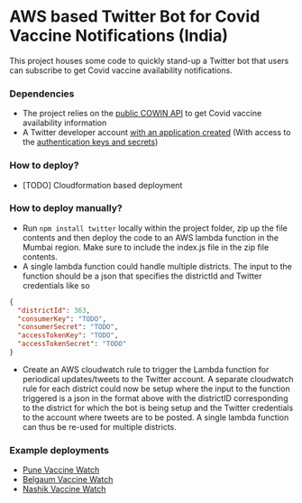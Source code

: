 # AWS based Twitter Bot for Covid Vaccine Notifications (India)

This project houses some code to quickly stand-up a Twitter bot that users can subscribe to get Covid vaccine availability notifications. 

### Dependencies
- The project relies on the [public COWIN API](https://apisetu.gov.in/public/marketplace/api/cowin/cowin-public-v2) to get Covid vaccine availability information
- A Twitter developer account [with an application created](https://developer.twitter.com/en/docs/apps/overview) (With access to the [authentication keys and secrets](https://github.com/snehil/CovidVaccineTwitterBotIndia/blob/main/index.js#L33-L36))

### How to deploy?
- [TODO] Cloudformation based deployment

### How to deploy manually?
- Run `npm install twitter` locally within the project folder, zip up the file contents and then deploy the code to an AWS lambda function in the Mumbai region. Make sure to include the index.js file in the zip file contents. 
- A single lambda function could handle multiple districts. The input to the function should be a json that specifies the districtId and Twitter credentials like so
```json
{
  "districtId": 363,
  "consumerKey": "TODO",
  "consumerSecret": "TODO",
  "accessTokenKey": "TODO",
  "accessTokenSecret": "TODO"
}
```
- Create an AWS cloudwatch rule to trigger the Lambda function for periodical updates/tweets to the Twitter account. A separate cloudwatch rule for each district could now be setup where the input to the function triggered is a json in the format above with the districtID corresponding to the district for which the bot is being setup and the Twitter credentials to the account where tweets are to be posted. A single lambda function can thus be re-used for multiple districts. 

### Example deployments 
- [Pune Vaccine Watch](https://twitter.com/punevaccinewat1) 
- [Belgaum Vaccine Watch](https://twitter.com/BgmVaccineWatch)
- [Nashik Vaccine Watch](https://twitter.com/nashikvaccinew1)
